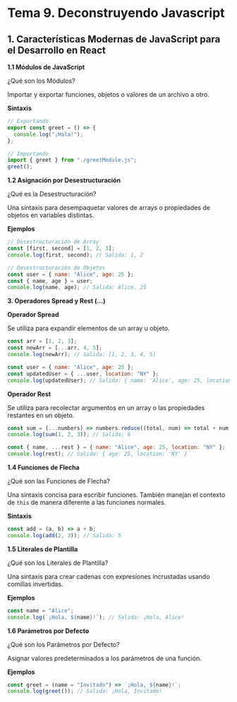 # **Tema 9. Deconstruyendo Javascript**

## 1. **Características Modernas de JavaScript para el Desarrollo en React**

**1.1 Módulos de JavaScript**

¿Qué son los Módulos?

Importar y exportar funciones, objetos o valores de un archivo a otro.

**Sintaxis**

```javascript
// Exportando
export const greet = () => {
  console.log("¡Hola!");
};

// Importando
import { greet } from "./greetModule.js";
greet();
```

**1.2 Asignación por Desestructuración**

¿Qué es la Desestructuración?

Una sintaxis para desempaquetar valores de arrays o propiedades de objetos en variables distintas.

**Ejemplos**

```javascript
// Desestructuración de Array
const [first, second] = [1, 2, 3];
console.log(first, second); // Salida: 1, 2

// Desestructuración de Objetos
const user = { name: "Alice", age: 25 };
const { name, age } = user;
console.log(name, age); // Salida: Alice, 25
```

**3. Operadores Spread y Rest (...)**

**Operador Spread**

Se utiliza para expandir elementos de un array u objeto.

```javascript
const arr = [1, 2, 3];
const newArr = [...arr, 4, 5];
console.log(newArr); // Salida: [1, 2, 3, 4, 5]

const user = { name: "Alice", age: 25 };
const updatedUser = { ...user, location: "NY" };
console.log(updatedUser); // Salida: { name: 'Alice', age: 25, location: 'NY' }
```

**Operador Rest**

Se utiliza para recolectar argumentos en un array o las propiedades restantes en un objeto.

```javascript
const sum = (...numbers) => numbers.reduce((total, num) => total + num, 0);
console.log(sum(1, 2, 3)); // Salida: 6

const { name, ...rest } = { name: "Alice", age: 25, location: "NY" };
console.log(rest); // Salida: { age: 25, location: 'NY' }
```

**1.4 Funciones de Flecha**

¿Qué son las Funciones de Flecha?

Una sintaxis concisa para escribir funciones. También manejan el contexto de `this` de manera diferente a las funciones normales.

**Sintaxis**

```javascript
const add = (a, b) => a + b;
console.log(add(2, 3)); // Salida: 5
```

**1.5 Literales de Plantilla**

¿Qué son los Literales de Plantilla?

Una sintaxis para crear cadenas con expresiones incrustadas usando comillas invertidas.

**Ejemplos**

```javascript
const name = "Alice";
console.log(`¡Hola, ${name}!`); // Salida: ¡Hola, Alice!
```

**1.6 Parámetros por Defecto**

¿Qué son los Parámetros por Defecto?

Asignar valores predeterminados a los parámetros de una función.

**Ejemplos**

```javascript
const greet = (name = "Invitado") => `¡Hola, ${name}!`;
console.log(greet()); // Salida: ¡Hola, Invitado!
```
